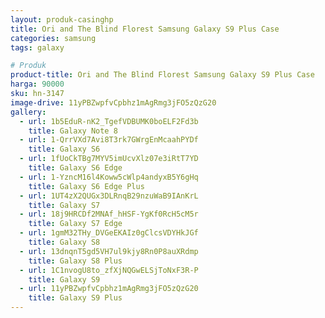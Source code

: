 ```yaml
---
layout: produk-casinghp
title: Ori and The Blind Florest Samsung Galaxy S9 Plus Case
categories: samsung
tags: galaxy

# Produk
product-title: Ori and The Blind Florest Samsung Galaxy S9 Plus Case
harga: 90000
sku: hn-3147
image-drive: 11yPBZwpfvCpbhz1mAgRmg3jFO5zQzG20
gallery:
  - url: 1b5EduR-nK2_TgefVDBUMK0boELF2Fd3b
    title: Galaxy Note 8
  - url: 1-QrrVXd7Avi8T3rk7GWrgEnMcaahPYDf
    title: Galaxy S6
  - url: 1fUoCkTBg7MYV5imUcvXlz07e3iRtT7YD
    title: Galaxy S6 Edge
  - url: 1-YzncM16l4Koww5cWlp4andyxB5Y6gHq
    title: Galaxy S6 Edge Plus
  - url: 1UT4zX2QUGx3DLRnqB29nzuWaB9IAnKrL
    title: Galaxy S7
  - url: 18j9HRCDf2MNAf_hHSF-YgKf0RcH5cM5r
    title: Galaxy S7 Edge
  - url: 1gmM32THy_DVGeEKAIz0gClcsVDYHkJGf
    title: Galaxy S8
  - url: 13dnqnT5gd5VH7ul9kjy8Rn0P8auXRdmp
    title: Galaxy S8 Plus
  - url: 1C1nvogU8to_zfXjNQGwELSjToNxF3R-P
    title: Galaxy S9
  - url: 11yPBZwpfvCpbhz1mAgRmg3jFO5zQzG20
    title: Galaxy S9 Plus
---
```

